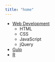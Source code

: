 ```yaml
---
title: "home"
---
```


* [Web Development](front-end/)
	* HTML
	* CSS
	* JavaScript
	* jQuery
* [Gulp](gulp)
* [R](r)
